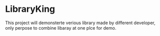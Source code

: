 # LibraryKing

This project will demonsterte verious library made by different developer, only perpose to combine libaray at one plce for demo.
